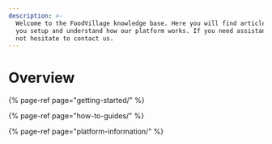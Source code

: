 ```yaml
---
description: >-
  Welcome to the FoodVillage knowledge base. Here you will find articles to help
  you setup and understand how our platform works. If you need assistance, do
  not hesitate to contact us.
---
```


# Overview

{% page-ref page="getting-started/" %}



{% page-ref page="how-to-guides/" %}

{% page-ref page="platform-information/" %}

